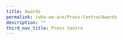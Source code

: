 ```yaml
---
title: Awards
permalink: /who-we-are/Press-Centre/Awards
description: ""
third_nav_title: Press Centre
---
```


